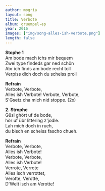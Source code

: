 ```yaml
---
author: mogria
layout: song
title: Verbote
album: gruempel-ep
year: 2016
images: ["img/song-alles-ish-verbote.png"]
length: false
---
```


**Stophe 1**  
Am bode mach ichs mir bequem  
Zwei type findeds gar ned schön  
Abr ich finds am bode recht toll  
Verpiss dich doch du scheiss proll

**Refrain**  
Verbote, Verbote,  
Alles ish Verbote!
Verbote, Verbote,  
S'Gsetz cha mich nid stoppe.
(2x)

**2. Strophe**  
Güsl ghört uf de bode,  
hör uf übr littering z'jodle.  
Lah mich doch in rueh,  
du bisch en scheiss fascho chueh.

**Refrain**  
Verbote, Verbote,  
Alles ish Verbote!  
Verbote, Verbote,  
Alles ish Verbote!  
Verrote, Verrote  
Alles isch verrottet,  
Verotte, Verotte,  
D'Welt isch am Verotte!

